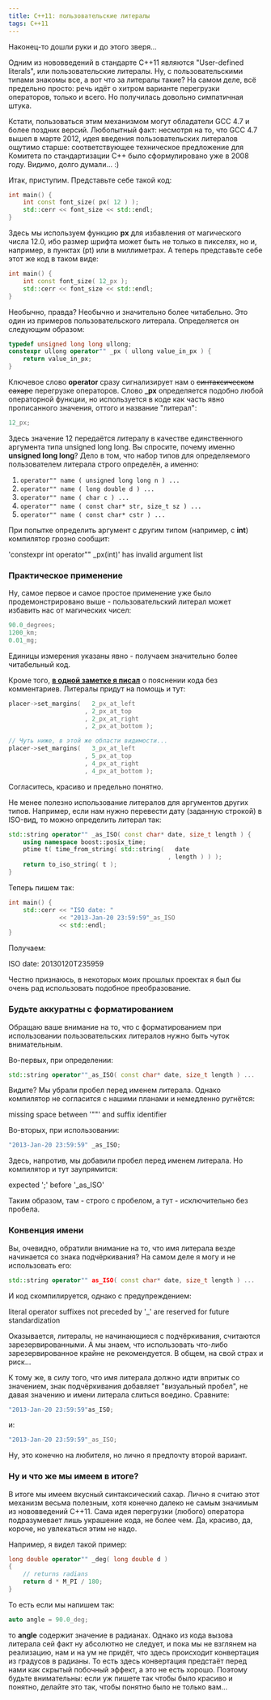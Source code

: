 ```yaml
---
title: C++11: пользовательские литералы
tags: C++11
---
```


Наконец-то дошли руки и до этого зверя...

Одним из нововведений в стандарте C++11 являются "User-defined literals", или пользовательские литералы. Ну, с пользовательскими типами знакомы все, а вот что за литералы такие? На самом деле, всё предельно просто: речь идёт о хитром варианте перегрузки операторов, только и всего. Но получилась довольно симпатичная штука. 

Кстати, пользоваться этим механизмом могут обладатели GCC 4.7 и более поздних версий. Любопытный факт: несмотря на то, что GCC 4.7 вышел в марте 2012, идея введения пользовательских литералов ощутимо старше: соответствующее техническое предложение для Комитета по стандартизации C++ было сформулировано уже в 2008 году. Видимо, долго думали... :)

Итак, приступим. Представьте себе такой код:

```cpp
int main() {
    int const font_size( px( 12 ) );
    std::cerr << font_size << std::endl;
}
``` 

Здесь мы используем функцию **px** для избавления от магического числа 12.0, ибо размер шрифта может быть не только в пикселях, но и, например, в пунктах (pt) или в миллиметрах. А теперь представьте себе этот же код в таком виде:

```cpp
int main() {
    int const font_size( 12_px );
    std::cerr << font_size << std::endl;
}
``` 

Необычно, правда? Необычно и значительно более читабельно. Это один из примеров пользовательского литерала. Определяется он следующим образом:

```cpp
typedef unsigned long long ullong;
constexpr ullong operator"" _px ( ullong value_in_px ) {
    return value_in_px;
}
```

Ключевое слово **operator** сразу сигнализирует нам о <del>синтаксическом сахаре</del> перегрузке операторов. Слово **_px** определяется подобно любой операторной функции, но используется в коде как часть явно прописанного значения, оттого и название "литерал":

```cpp
12_px;
```

Здесь значение 12 передаётся литералу в качестве единственного аргумента типа unsigned long long. Вы спросите, почему именно **unsigned long long**? Дело в том, что набор типов для определяемого пользователем литерала строго определён, а именно:

<ol>
  <li><code>operator"" name ( unsigned long long n ) ...</code></li>
  <li><code>operator"" name ( long double d ) ...</code></li>
  <li><code>operator"" name ( char c ) ...</code></li>
  <li><code>operator"" name ( const char* str, size_t sz ) ...</code></li>
  <li><code>operator"" name ( const char* cstr ) ...</code></li>
</ol>

При попытке определить аргумент с другим типом (например, с **int**) компилятор грозно сообщит:

<bash>
'constexpr int operator"" _px(int)' has invalid argument list
</bash>

<h3>Практическое применение</h3>

Ну, самое первое и самое простое применение уже было продемонстрировано выше - пользовательский литерал может избавить нас от магических чисел:

```cpp
90.0_degrees;
1200_km;
0.01_mg;
```

Единицы измерения указаны явно - получаем значительно более читабельный код.

Кроме того, **<a href="http://dshevchenko.biz/ru/content/%D0%BF%D0%BE%D1%8F%D1%81%D0%BD%D0%B5%D0%BD%D0%B8%D0%B5-%D0%B1%D0%B5%D0%B7-%D0%BA%D0%BE%D0%BC%D0%BC%D0%B5%D0%BD%D1%82%D0%B0%D1%80%D0%B8%D0%B5%D0%B2-%D0%BF%D1%80%D0%B8%D0%BC%D0%B5%D1%80">в одной заметке я писал</a>** о пояснении кода без комментариев. Литералы придут на помощь и тут:

```cpp
placer->set_margins(   2_px_at_left
                     , 2_px_at_top
                     , 2_px_at_right
                     , 2_px_at_bottom );

// Чуть ниже, в этой же области видимости...
placer->set_margins(   3_px_at_left
                     , 5_px_at_top
                     , 4_px_at_right
                     , 4_px_at_bottom );
```

Согласитесь, красиво и предельно понятно.

Не менее полезно использование литералов для аргументов других типов. Например, если нам нужно перевести дату (заданную строкой) в ISO-вид, то можно определить литерал так:

```cpp
std::string operator"" _as_ISO( const char* date, size_t length ) {
    using namespace boost::posix_time;
    ptime t( time_from_string( std::string(   date
                                            , length ) ) );
    return to_iso_string( t );
}
```

Теперь пишем так:

```cpp
int main() {
    std::cerr << "ISO date: " 
              << "2013-Jan-20 23:59:59"_as_ISO 
              << std::endl;
}
```

Получаем:

<bash>
ISO date: 20130120T235959
</bash>

Честно признаюсь, в некоторых моих прошлых проектах я был бы очень рад использовать подобное преобразование.

<h3>Будьте аккуратны с форматированием</h3>

Обращаю ваше внимание на то, что с форматированием при использовании пользовательских литералов нужно быть чуток внимательным.

Во-первых, при определении:

```cpp
std::string operator""_as_ISO( const char* date, size_t length ) ...
```

Видите? Мы убрали пробел перед именем литерала. Однако компилятор не согласится с нашими планами и немедленно ругнётся:

<bash>
missing space between '""' and suffix identifier
</bash>

Во-вторых, при использовании:

```cpp
"2013-Jan-20 23:59:59" _as_ISO;
```

Здесь, напротив, мы добавили пробел перед именем литерала. Но компилятор и тут заупрямится:

<bash>
expected ';' before '_as_ISO'
</bash>

Таким образом, там - строго с пробелом, а тут - исключительно без пробела.

<h3>Конвенция имени</h3>

Вы, очевидно, обратили внимание на то, что имя литерала везде начинается со знака подчёркивания? На самом деле я могу и не использовать его:

```cpp
std::string operator"" as_ISO( const char* date, size_t length ) ...
```

И код скомпилируется, однако с предупреждением:

<bash>
literal operator suffixes not preceded by '_' are reserved for future standardization
</bash>

Оказывается, литералы, не начинающиеся с подчёркивания, считаются зарезервированными. А мы знаем, что использовать что-либо зарезервированное крайне не рекомендуется. В общем, на свой страх и риск...

К тому же, в силу того, что имя литерала должно идти впритык со значением, знак подчёркивания добавляет "визуальный пробел", не давая значению и имени литерала слиться воедино. Сравните:

```cpp
"2013-Jan-20 23:59:59"as_ISO;
```

и:

```cpp
"2013-Jan-20 23:59:59"_as_ISO;
```

Ну, это конечно на любителя, но лично я предпочту второй вариант.

<h3>Ну и что же мы имеем в итоге?</h3>

В итоге мы имеем вкусный синтаксический сахар. Лично я считаю этот механизм весьма полезным, хотя конечно далеко не самым значимым из нововведений C++11. Сама идея перегрузки (любого) оператора подразумевает лишь украшение кода, не более чем. Да, красиво, да, короче, но увлекаться этим не надо.

Например, я видел такой пример:

```cpp
long double operator"" _deg( long double d )
{ 
    // returns radians
    return d * M_PI / 180;
}
```

То есть если мы напишем так:

```cpp
auto angle = 90.0_deg;
```

то **angle** содержит значение в радианах. Однако из кода вызова литерала сей факт ну абсолютно не следует, и пока мы не взглянем на реализацию, нам и на ум не придёт, что здесь происходит конвертация из градусов в радианы. То есть здесь конвертация предстаёт перед нами как скрытый побочный эффект, а это не есть хорошо. Поэтому будьте внимательны: если уж пишете так чтобы было красиво и понятно, делайте это так, чтобы понятно было не только вам...
